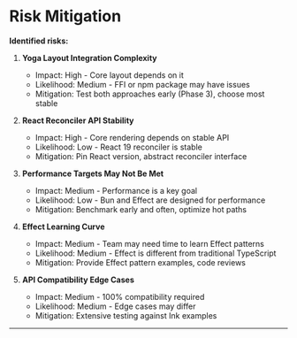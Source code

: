 # Risk Mitigation

**Identified risks:**

1. **Yoga Layout Integration Complexity**
   - Impact: High - Core layout depends on it
   - Likelihood: Medium - FFI or npm package may have issues
   - Mitigation: Test both approaches early (Phase 3), choose most stable

2. **React Reconciler API Stability**
   - Impact: High - Core rendering depends on stable API
   - Likelihood: Low - React 19 reconciler is stable
   - Mitigation: Pin React version, abstract reconciler interface

3. **Performance Targets May Not Be Met**
   - Impact: Medium - Performance is a key goal
   - Likelihood: Low - Bun and Effect are designed for performance
   - Mitigation: Benchmark early and often, optimize hot paths

4. **Effect Learning Curve**
   - Impact: Medium - Team may need time to learn Effect patterns
   - Likelihood: Medium - Effect is different from traditional TypeScript
   - Mitigation: Provide Effect pattern examples, code reviews

5. **API Compatibility Edge Cases**
   - Impact: Medium - 100% compatibility required
   - Likelihood: Medium - Edge cases may differ
   - Mitigation: Extensive testing against Ink examples

---

